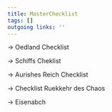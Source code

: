 ```yaml
---
title: MasterChecklist  
tags: []
outgoing links: ''  
---
```

-> Oedland Checklist

-> Schiffs Cheklist 

-> Aurishes Reich Checklist

-> Checklist Ruekkehr des Chaos

-> Eisenabch
